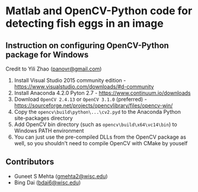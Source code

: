 # Matlab and OpenCV-Python code for detecting fish eggs in an image
## Instruction on configuring OpenCV-Python package for Windows
Credit to Yili Zhao (panovr@gmail.com)

1. Install Visual Studio 2015 community edition - https://www.visualstudio.com/downloads/#d-community
2. Install Anaconda 4.2.0 Pyton 2.7 - https://www.continuum.io/downloads
3. Download `OpenCV 2.4.13` or `OpenCV 3.1.0` (preferred) - https://sourceforge.net/projects/opencvlibrary/files/opencv-win/
4. Copy the `opencv\build\python\...\cv2.pyd` to the Anaconda Python site-packages directory
5. Add OpenCV bin directory (such as `opencv\build\x64\vc14\bin`) to Windows PATH environment 
6. You can just use the pre-compiled DLLs from the OpenCV package as well, so you shouldn't need to compile OpenCV with CMake by youself

## Contributors
* Guneet S Mehta (gmehta2@wisc.edu)
* Bing Dai (bdai6@wisc.edu)
